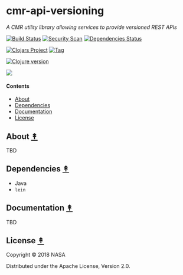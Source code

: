 # cmr-api-versioning

*A CMR utility library allowing services to provide versioned REST APIs*

[![Build Status][travis-badge]][travis]
[![Security Scan][security-scan-badge]][travis]
[![Dependencies Status][deps-badge]][travis]

[![Clojars Project][clojars-badge]][clojars]
[![Tag][tag-badge]][tag]

[![Clojure version][clojure-v]](project.clj)

[![][logo]][logo]


#### Contents

* [About](#about-)
* [Dependencies](#dependencies-)
* [Documentation](#documentation-)
* [License](#license-)


## About [&#x219F;](#contents)

TBD


## Dependencies [&#x219F;](#contents)

* Java
* `lein`


## Documentation [&#x219F;](#contents)

TBD


## License [&#x219F;](#contents)

Copyright © 2018 NASA

Distributed under the Apache License, Version 2.0.


<!-- Named page links below: /-->

[logo]: https://avatars2.githubusercontent.com/u/32934967?s=200&v=4
[travis]: https://travis-ci.org/cmr-exchange/cmr-api-versioning
[travis-badge]: https://travis-ci.org/cmr-exchange/cmr-api-versioning.png?branch=master
[deps-badge]: https://img.shields.io/badge/deps%20check-passing-brightgreen.svg
[tag-badge]: https://img.shields.io/github/tag/cmr-exchange/cmr-api-versioning.svg
[tag]: https://github.com/cmr-exchange/cmr-api-versioning/tags
[clojure-v]: https://img.shields.io/badge/clojure-1.11.2-blue.svg
[clojars]: https://clojars.org/gov.nasa.earthdata/cmr-api-versioning
[clojars-badge]: https://img.shields.io/clojars/v/gov.nasa.earthdata/cmr-api-versioning.svg
[security-scan-badge]: https://img.shields.io/badge/dependency%20check%20security%20scan-passing-brightgreen.svg
